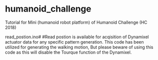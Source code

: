 # humanoid_challenge
Tutorial for Mini (humanoid robot platform) of Humanoid Challenge (HC 2018)

read_postion.ino#
#Read postion is available for acqisition of Dynamixel actuator data for any specific pattern generation. This code has been utilized for generating the walking motion, But please beware of using this code as this will disable the Tourque function of the Dynamixel. 
